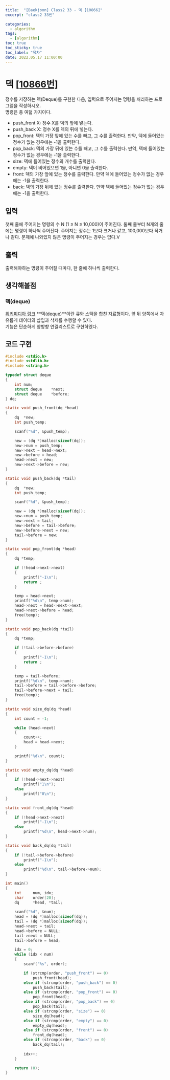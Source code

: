 ```yaml
---
title:  "[Baekjoon] Class2 33 - 덱 [10866]"
excerpt: "class2 33번"

categories:
  - algorithm
tags:
  - [algorithm]
toc: true
toc_sticky: true
toc_label: "목차"
date: 2022.05.17 11:00:00
---
```


# 덱 [[10866번]](https://www.acmicpc.net/problem/10866)
정수를 저장하는 덱(Deque)를 구현한 다음, 입력으로 주어지는 명령을 처리하는 프로그램을 작성하시오.    
명령은 총 여덟 가지이다.    
* push_front X: 정수 X를 덱의 앞에 넣는다.
* push_back X: 정수 X를 덱의 뒤에 넣는다.
* pop_front: 덱의 가장 앞에 있는 수를 빼고, 그 수를 출력한다. 만약, 덱에 들어있는 정수가 없는 경우에는 -1을 출력한다.
* pop_back: 덱의 가장 뒤에 있는 수를 빼고, 그 수를 출력한다. 만약, 덱에 들어있는 정수가 없는 경우에는 -1을 출력한다.
* size: 덱에 들어있는 정수의 개수를 출력한다.
* empty: 덱이 비어있으면 1을, 아니면 0을 출력한다.
* front: 덱의 가장 앞에 있는 정수를 출력한다. 만약 덱에 들어있는 정수가 없는 경우에는 -1을 출력한다.
* back: 덱의 가장 뒤에 있는 정수를 출력한다. 만약 덱에 들어있는 정수가 없는 경우에는 -1을 출력한다.    

     

## 입력
첫째 줄에 주어지는 명령의 수 N (1 ≤ N ≤ 10,000)이 주어진다. 둘째 줄부터 N개의 줄에는 명령이 하나씩 주어진다. 주어지는 정수는 1보다 크거나 같고, 100,000보다 작거나 같다. 문제에 나와있지 않은 명령이 주어지는 경우는 없다.V    

## 출력
출력해야하는 명령이 주어질 때마다, 한 줄에 하나씩 출력한다.    

## 생각해볼점
### 덱(deque)
[위키피디아 링크](https://ko.wikipedia.org/wiki/%EB%8D%B1_(%EC%9E%90%EB%A3%8C_%EA%B5%AC%EC%A1%B0))    
**덱(deque)**이란 큐와 스택을 합친 자료형이다. 앞 뒤 양쪽에서 자유롭게 데이터의 삽입과 삭제를 수행할 수 있다.    
기능은 단순하게 양방향 연결리스트로 구현하였다.    

## 코드 구현
```c
#include <stdio.h>
#include <stdlib.h>
#include <string.h>

typedef struct deque
{
	int	num;
	struct deque	*next;
	struct deque	*before;
} dq;

static void	push_front(dq *head)
{
	dq	*new;
	int	push_temp;

	scanf("%d", &push_temp);

	new = (dq *)malloc(sizeof(dq));
	new->num = push_temp;
	new->next = head->next;
	new->before = head;
	head->next = new;
	new->next->before = new;
}

static void	push_back(dq *tail)
{
	dq	*new;
	int	push_temp;

	scanf("%d", &push_temp);

	new = (dq *)malloc(sizeof(dq));
	new->num = push_temp;
	new->next = tail;
	new->before = tail->before;
	new->before->next = new;
	tail->before = new;
}

static void	pop_front(dq *head)
{
	dq *temp;

	if (!head->next->next)
	{	
		printf("-1\n");
		return ;
	}

	temp = head->next;
	printf("%d\n", temp->num);
	head->next = head->next->next;
	head->next->before = head;
	free(temp);
}

static void	pop_back(dq *tail)
{
	dq *temp;

	if (!tail->before->before)
	{	
		printf("-1\n");
		return ;
	}

	temp = tail->before;
	printf("%d\n", temp->num);
	tail->before = tail->before->before;
	tail->before->next = tail;
	free(temp);
}

static void	size_dq(dq *head)
{
	int	count = -1;

	while (head->next)
	{
		count++;
		head = head->next;
	}

	printf("%d\n", count);
}

static void	empty_dq(dq *head)
{
	if (!head->next->next)
		printf("1\n");
	else
		printf("0\n");
}

static void	front_dq(dq *head)
{
	if (!head->next->next)
		printf("-1\n");
	else
		printf("%d\n", head->next->num);
}

static void	back_dq(dq *tail)
{
	if (!tail->before->before)
		printf("-1\n");
	else
		printf("%d\n", tail->before->num);
}

int main()
{
	int		num, idx;
	char	order[20];
	dq		*head, *tail;
	
	scanf("%d", &num);
	head = (dq *)malloc(sizeof(dq));
	tail = (dq *)malloc(sizeof(dq));
	head->next = tail;
	head->before = NULL;
	tail->next = NULL;
	tail->before = head;

	idx = 0;
	while (idx < num)
	{
		scanf("%s", order);

		if (strcmp(order, "push_front") == 0)
			push_front(head);
		else if (strcmp(order, "push_back") == 0)
			push_back(tail);
		else if (strcmp(order, "pop_front") == 0)
			pop_front(head);
		else if (strcmp(order, "pop_back") == 0)
			pop_back(tail);
		else if (strcmp(order, "size") == 0)
			size_dq(head);
		else if (strcmp(order, "empty") == 0)
			empty_dq(head);
		else if (strcmp(order, "front") == 0)
			front_dq(head);
		else if (strcmp(order, "back") == 0)
			back_dq(tail);
		
		idx++;
	}

	return (0);
}
```